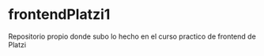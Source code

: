 # frontendPlatzi1
Repositorio propio donde subo lo hecho en el curso practico de frontend de Platzi
